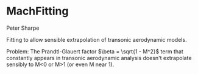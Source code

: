 # MachFitting
Peter Sharpe

Fitting to allow sensible extrapolation of transonic aerodynamic models.

Problem: The Prandtl-Glauert factor $\beta = \sqrt{1 - M^2}$ term that constantly appears in transonic aerodynamic analysis doesn't extrapolate sensibly to M<0 or M>1 (or even M near 1).
